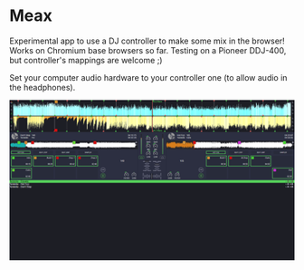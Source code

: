 # Meax
Experimental app to use a DJ controller to make some mix in the browser!
Works on Chromium base browsers so far. Testing on a Pioneer DDJ-400, but controller's mappings are welcome ;)

Set your computer audio hardware to your controller one (to allow audio in the headphones).

<p>
  <img src="/assets/demo/Screenshot-2020-10-11.png" width="960" alt="screenshot" />
</p>
